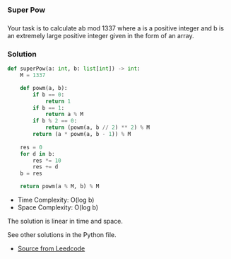 ### Super Pow
### 
Your task is to calculate ab mod 1337 where a is a positive integer and b is an extremely large positive integer given in the form of an array.

### Solution

```py
def superPow(a: int, b: list[int]) -> int:
    M = 1337

    def powm(a, b):
        if b == 0:
            return 1
        if b == 1:
            return a % M
        if b % 2 == 0:
            return (powm(a, b // 2) ** 2) % M
        return (a * powm(a, b - 1)) % M
    
    res = 0
    for d in b:
        res *= 10
        res += d
    b = res

    return powm(a % M, b) % M

```
* Time Complexity: O(log b)
* Space Complexity: O(log b)

The solution is linear in time and space.

See other solutions in the Python file.


* [Source from Leedcode](https://leetcode.com/problems/super-pow/)


